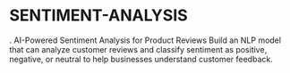 # SENTIMENT-ANALYSIS
. AI-Powered Sentiment Analysis for Product Reviews  Build an NLP model that can analyze customer reviews and classify sentiment  as positive, negative, or neutral to help businesses understand customer  feedback.
